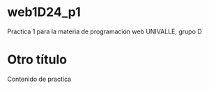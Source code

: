 # web1D24_p1
Practica 1 para la materia de programación web UNIVALLE, grupo D

# Otro título
Contenido de practica
